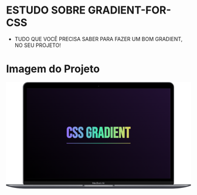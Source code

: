 # ESTUDO SOBRE GRADIENT-FOR-CSS
* TUDO QUE VOCÊ PRECISA SABER PARA FAZER UM BOM GRADIENT, NO SEU PROJETO!

# Imagem do Projeto
![imagem do projeto](/IMG/IMG.png)

